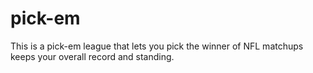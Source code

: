 # pick-em
This is a pick-em league that lets you pick the winner of NFL matchups keeps your overall record and standing.
